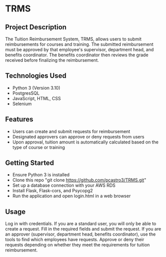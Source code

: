 # TRMS
## Project Description
The Tuition Reimbursement System, TRMS, allows users to submit reimbursements for courses and training. The submitted reimbursement must be approved by that employee's supervisor, department head, and benefits coordinator. The benefits coordinator then reviews the grade received before finalizing the reimbursement.
## Technologies Used
- Python 3 (Version 3.10)
- PostgresSQL
- JavaScript, HTML, CSS
- Selenium
## Features
- Users can create and submit requests for reimbursement
- Designated approvers can approve or deny requests from users
- Upon approval, tuition amount is automatically calculated based on the type of course or training
## Getting Started
- Ensure Python 3 is installed
- Clone this repo "git clone https://github.com/pcastro3/TRMS.git"
- Set up a database connection with your AWS RDS
- Install Flask, Flask-cors, and Psycopg2
- Run the application and open login.html in a web browser
## Usage
Log in with credentials. If you are a standard user, you will only be able to create a request. Fill in the required fields and submit the request. If you are an approver (supervisor, department head, benefits coordinator), use the tools to find which employees have requests. Approve or deny their requests depending on whether they meet the requirements for tuition reimbursement.
